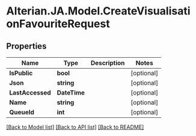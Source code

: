 # Alterian.JA.Model.CreateVisualisationFavouriteRequest

## Properties

Name | Type | Description | Notes
------------ | ------------- | ------------- | -------------
**IsPublic** | **bool** |  | [optional] 
**Json** | **string** |  | [optional] 
**LastAccessed** | **DateTime** |  | [optional] 
**Name** | **string** |  | [optional] 
**QueueId** | **int** |  | [optional] 

[[Back to Model list]](../README.md#documentation-for-models) [[Back to API list]](../README.md#documentation-for-api-endpoints) [[Back to README]](../README.md)

